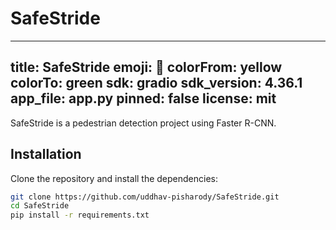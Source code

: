 # SafeStride
---
title: SafeStride
emoji: 🚷
colorFrom: yellow
colorTo: green
sdk: gradio
sdk_version: 4.36.1
app_file: app.py
pinned: false
license: mit
---
SafeStride is a pedestrian detection project using Faster R-CNN.

## Installation

Clone the repository and install the dependencies:

```sh
git clone https://github.com/uddhav-pisharody/SafeStride.git
cd SafeStride
pip install -r requirements.txt
